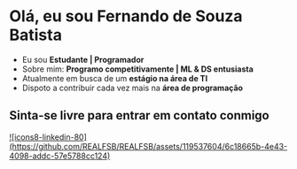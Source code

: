 <h1>Olá, eu sou Fernando de Souza Batista</h1>
<ul>
  <li>Eu sou <b>Estudante | Programador</b> </li>
  <li>Sobre mim: <b>Programo competitivamente | ML & DS entusiasta</b> </li>
  <li>Atualmente em busca de um <b>estágio na área de TI</b></li>
  <li>Dispoto a contribuir cada vez mais na <b>área de programação</b></li>
</ul>

<h2>Sinta-se livre para entrar em contato conmigo</h2>

<div>
  
   <a href="https://www.linkedin.com/in/fernando-batista-208048207/" target="_blank">
     ![icons8-linkedin-80](https://github.com/REALFSB/REALFSB/assets/119537604/6c18665b-4e43-4098-addc-57e5788cc124)
   </a>
   <a href="https://www.instagram.com/realfdsb/" target="_blank"> </a>
</div>
